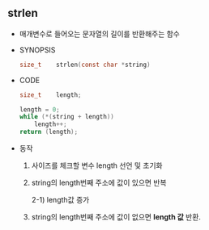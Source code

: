 ## strlen

- 매개변수로 들어오는 문자열의 길이를 반환해주는 함수

- SYNOPSIS

  ```c
  size_t	strlen(const char *string)
  ```

- CODE

  ```c
  size_t	length;
  
  length = 0;
  while (*(string + length))
      length++;
  return (length);
  ```
  
- 동작
  1. 사이즈를 체크할 변수 length 선언 및 초기화

  2. string의 length번째 주소에 값이 있으면 반복

     2-1) length값 증가

  3. string의 length번째 주소에 값이 없으면 __length 값__ 반환.